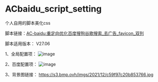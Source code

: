 # ACbaidu_script_setting
个人自用的脚本美化css

脚本链接：[AC-baidu:重定向优化百度搜狗谷歌搜索_去广告_favicon_双列](https://github.com/langren1353/GM_script)

脚本适用版本：	V27.06

1、全局配置项：
![image](https://github.com/user-attachments/assets/7ffe6a4e-2dfd-41a9-9595-d0182084107a)

2、百度配置项：
![image](https://github.com/user-attachments/assets/a5d58d17-e989-4809-b3de-c44f8f57e9f1)

3、背景图链接：
https://s3.bmp.ovh/imgs/2021/12/c59f97c20b853766.jpg
